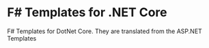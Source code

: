 # F# Templates for .NET Core
F# Templates for DotNet Core. They are translated from the ASP.NET Templates
